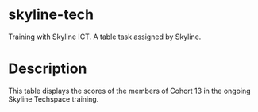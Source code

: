 # skyline-tech
Training with Skyline ICT. A table task assigned by Skyline.

# Description
This table displays the scores of the members of Cohort 13 in the ongoing Skyline Techspace training.
